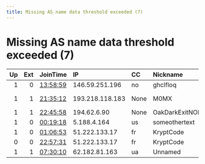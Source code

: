 ```yaml
---
title: Missing AS name data threshold exceeded (7)
---
```


# Missing AS name data threshold exceeded (7)

|   Up |   Ext | JoinTime                                                                                            | IP              | CC   | Nickname        |   ORp |   Dirp | Version   | Contact                     | OS    |   eFamMembers |
|-----:|------:|:----------------------------------------------------------------------------------------------------|:----------------|:-----|:----------------|------:|-------:|:----------|:----------------------------|:------|--------------:|
|    1 |     0 | [13:58:59](https://metrics.torproject.org/rs.html#details/6C15460911D027CF4FDA892D1A343CE06B0D4964) | 146.59.251.196  | no   | ghclfloq        |  9001 |      0 | 0.4.4.5   | ghclfloq@pduduvmu.COM       | Linux |             1 |
|    1 |     1 | [21:35:12](https://metrics.torproject.org/rs.html#details/D7D0C8108F8291295F809DB7834279B533263D3F) | 193.218.118.183 | None | M0MX            |   443 |     80 | 0.4.4.6   | AlexN &lt;mmo AT protonmail | Linux |             1 |
|    1 |     1 | [22:45:58](https://metrics.torproject.org/rs.html#details/A0919250684E683154E15543C642B9150CD5666C) | 194.62.6.90     | None | OakDarkExitNODE |  9001 |     80 | 0.4.4.6   | OakDark                     | Linux |             1 |
|    1 |     0 | [00:19:18](https://metrics.torproject.org/rs.html#details/79709934275807DF5F8C989CE8BEB2ACF93CC81D) | 5.188.4.164     | us   | someothertext   |  9067 |      0 | 0.3.5.12  | None                        | Linux |             1 |
|    1 |     0 | [01:06:53](https://metrics.torproject.org/rs.html#details/0C8CEAC0471CE3771025C68309305F78C30E715D) | 51.222.133.17   | fr   | KryptCode       |   443 |      0 | 0.3.5.12  | contact@kryptcode.com       | Linux |             1 |
|    0 |     0 | [22:57:31](https://metrics.torproject.org/rs.html#details/D3540CCAD2946E5F2987BA8C90AFC2AED7A3CCF0) | 51.222.133.17   | fr   | KryptCode       |   443 |      0 | 0.3.5.12  | contact@kryptcode.com       | Linux |             1 |
|    1 |     1 | [07:30:10](https://metrics.torproject.org/rs.html#details/62348FA140BBF94D4819C30882C8805AA6D76301) | 62.182.81.163   | ua   | Unnamed         |  9001 |   9030 | 0.4.4.6   | None                        | Linux |             1 |
